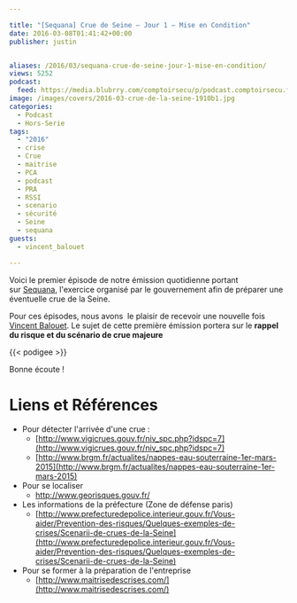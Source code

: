 ```yaml
---

title: "[Sequana] Crue de Seine – Jour 1 – Mise en Condition"
date: 2016-03-08T01:41:42+00:00
publisher: justin


aliases: /2016/03/sequana-crue-de-seine-jour-1-mise-en-condition/
views: 5252
podcast:
  feed: https://media.blubrry.com/comptoirsecu/p/podcast.comptoirsecu.fr/CSEC.HS14.2016-03-07.CRUE2016_01.mp3
image: /images/covers/2016-03-crue-de-la-seine-1910b1.jpg
categories:
  - Podcast
  - Hors-Serie
tags:
  - "2016"
  - crise
  - Crue
  - maitrise
  - PCA
  - podcast
  - PRA
  - RSSI
  - scenario
  - sécurité
  - Seine
  - sequana
guests:
  - vincent_balouet

---
```


Voici le premier épisode de notre émission quotidienne portant sur [Sequana](http://www.prefecturedepolice.interieur.gouv.fr/Sequana/), l'exercice organisé par le gouvernement afin de préparer une éventuelle crue de la Seine.

Pour ces épisodes, nous avons  le plaisir de recevoir une nouvelle fois [Vincent Balouet](/guests/vincent_balouet). Le sujet de cette première émission portera sur le **rappel du risque et du scénario de crue majeure**


{{< podigee >}}


Bonne écoute !

# Liens et Références

- Pour détecter l'arrivée d'une crue :
  - [http://www.vigicrues.gouv.fr/niv_spc.php?idspc=7](http://www.vigicrues.gouv.fr/niv_spc.php?idspc=7)
  - [http://www.brgm.fr/actualites/nappes-eau-souterraine-1er-mars-2015](http://www.brgm.fr/actualites/nappes-eau-souterraine-1er-mars-2015)
- Pour se localiser
  - <http://www.georisques.gouv.fr/>
- Les informations de la préfecture (Zone de défense paris)
  - [http://www.prefecturedepolice.interieur.gouv.fr/Vous-aider/Prevention-des-risques/Quelques-exemples-de-crises/Scenarii-de-crues-de-la-Seine](http://www.prefecturedepolice.interieur.gouv.fr/Vous-aider/Prevention-des-risques/Quelques-exemples-de-crises/Scenarii-de-crues-de-la-Seine)
- Pour se former à la préparation de l'entreprise
  - [http://www.maitrisedescrises.com/](http://www.maitrisedescrises.com/)
